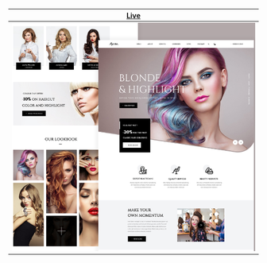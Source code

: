 | <a href="https://rdtgit.github.io/staticsites/HairSalon/">Live</a>                                       |
| -------------------------------------------------------------------------------------------------------- |
| <img src="https://github.com/rdtgit/staticsites/blob/main/HairSalon/img/layout.png" alt="layout_photo"/> |
